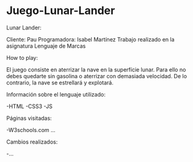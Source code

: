 # Juego-Lunar-Lander

Lunar Lander:

Cliente: Pau
Programadora: Isabel Martínez
Trabajo realizado en la asignatura Lenguaje de Marcas

How to play:

El juego consiste en aterrizar la nave en la superfície lunar. Para ello no debes quedarte sin gasolina o aterrizar con demasiada velocidad. De lo contrario, la nave se estrellará y explotará.

Información sobre el lenguaje utilizado:

-HTML
-CSS3
-JS

Páginas visitadas:

-W3schools.com
...

Cambios realizados:

-...
